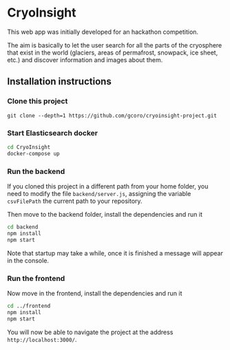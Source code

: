 # CryoInsight

This web app was initially developed for an hackathon competition. 

The aim is basically to let the user search for all the parts of the cryosphere that exist in the world (glaciers, areas of permafrost, snowpack, ice sheet, etc.) and discover information and images about them.

## Installation instructions

### Clone this project 

```
git clone --depth=1 https://github.com/gcoro/cryoinsight-project.git
```

### Start Elasticsearch docker

```bash
cd CryoInsight
docker-compose up
```

### Run the backend
If you cloned this project in a different path from your home folder, you need to modify the file `backend/server.js`, assigning the variable `csvFilePath` the current path to your repository.

Then move to the backend folder, install the dependencies and run it
```bash
cd backend
npm install
npm start
```

Note that startup may take a while, once it is finished a message will appear in the console.

### Run the frontend

Now move in the frontend, install the dependencies and run it
```bash
cd ../frontend
npm install
npm start
```

You will now be able to navigate the project at the address `http://localhost:3000/`.

